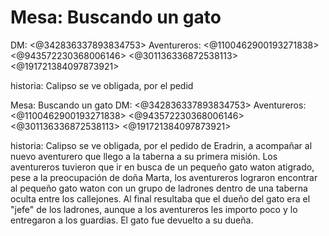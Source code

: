 # Mesa: Buscando un gato
DM: <@342836337893834753> 
Aventureros: <@1100462900193271838> <@943572230368006146> <@301136336872538113> <@191721384097873921> 

historia:
Calipso se ve obligada, por el pedid

Mesa: Buscando un gato
DM: <@342836337893834753> 
Aventureros: <@1100462900193271838> <@943572230368006146> <@301136336872538113> <@191721384097873921> 

historia:
Calipso se ve obligada, por el pedido de Eradrin, a acompañar al nuevo aventurero que llego a la taberna a su primera misión. 
Los aventureros tuvieron que ir en busca de un pequeño gato waton atigrado, pese a la preocupación de doña Marta, los aventureros lograron encontrar al pequeño gato waton con un grupo de ladrones dentro de una taberna oculta entre los callejones. Al final resultaba que el dueño del gato era el "jefe" de los ladrones, aunque a los aventureros les importo poco y lo entregaron a los guardias. El gato fue devuelto a su dueña.

